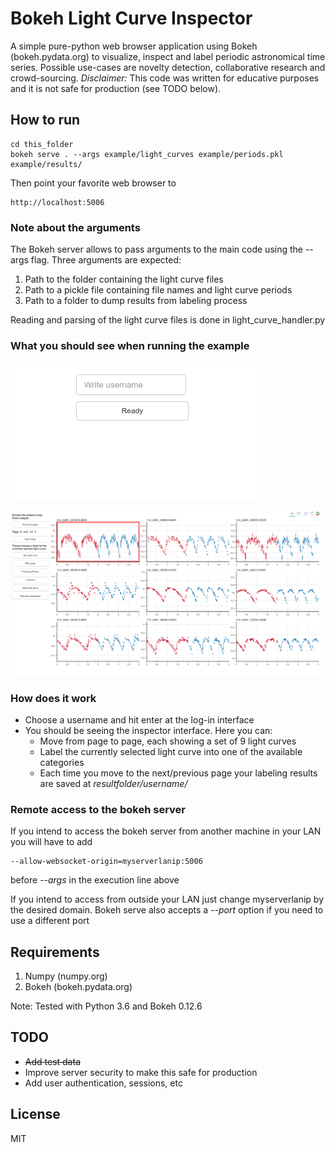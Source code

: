 # Bokeh Light Curve Inspector

A simple pure-python web browser application using Bokeh (bokeh.pydata.org) to visualize, inspect and label periodic astronomical time series. Possible use-cases are novelty detection, collaborative research and crowd-sourcing. *Disclaimer:* This code was written for educative purposes and it is not safe for production (see TODO below).

## How to run

    cd this_folder
    bokeh serve . --args example/light_curves example/periods.pkl example/results/

Then point your favorite web browser to

    http://localhost:5006

### Note about the arguments

The Bokeh server allows to pass arguments to the main code using the --args flag. Three arguments are expected:
1. Path to the folder containing the light curve files
2. Path to a pickle file containing file names and light curve periods
3. Path to a folder to dump results from labeling process

Reading and parsing of the light curve files is done in light\_curve\_handler.py

### What you should see when running the example

![Log-in interface](/example/capture1.png?raw=true "Log-in interface")

![Inspector interface](/example/capture2.png?raw=true "Inspector interface")

### How does it work

* Choose a username and hit enter at the log-in interface
* You should be seeing the inspector interface. Here you can:
    * Move from page to page, each showing a set of 9 light curves
    * Label the currently selected light curve into one of the available categories
    * Each time you move to the next/previous page your labeling results are saved at _resultfolder/username/_

### Remote access to the bokeh server

If you intend to access the bokeh server from another machine in your LAN you will have to add

	--allow-websocket-origin=myserverlanip:5006

before _--args_ in the execution line above

If you intend to access from outside your LAN just change myserverlanip by the desired domain. Bokeh serve also accepts a _--port_ option if you need to use a different port

## Requirements

1. Numpy (numpy.org)
2. Bokeh (bokeh.pydata.org)

Note: Tested with Python 3.6 and Bokeh 0.12.6

## TODO

* ~~Add test data~~
* Improve server security to make this safe for production
* Add user authentication, sessions, etc

## License

MIT


